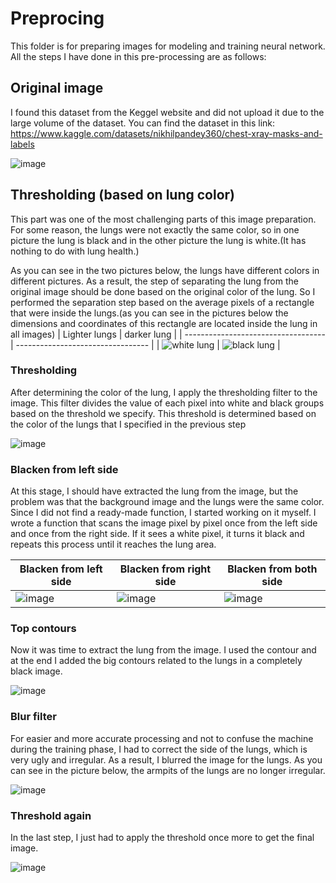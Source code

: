 # Preprocing

This folder is for preparing images for modeling and training neural network. All the steps I have done in this pre-processing are as follows:




## Original image
I found this dataset from the Keggel website and did not upload it due to the large volume of the dataset.
You can find the dataset in this link: https://www.kaggle.com/datasets/nikhilpandey360/chest-xray-masks-and-labels

![image](readme_images/Original_image.png)

## Thresholding (based on lung color)
This part was one of the most challenging parts of this image preparation.
For some reason, the lungs were not exactly the same color, so in one picture the lung is black and in the other picture the lung is white.(It has nothing to do with lung health.)

As you can see in the two pictures below, the lungs have different colors in different pictures. As a result, the step of separating the lung from the original image should be done based on the original color of the lung.
So I performed the separation step based on the average pixels of a rectangle that were inside the lungs.(as you can see in the pictures below the dimensions and coordinates of this rectangle are located inside the lung in all images)
| Lighter lungs                                   | darker lung                             |
| -----------------------------------             | ---------------------------------      |
| ![white lung](readme_images/white_rect.png)     | ![black lung](readme_images/black_rect.png) |

### Thresholding
After determining the color of the lung, I apply the thresholding filter to the image. This filter divides the value of each pixel into white and black groups based on the threshold we specify. This threshold is determined based on the color of the lungs that I specified in the previous step

![image](readme_images/threshold.png)

### Blacken from left side
At this stage, I should have extracted the lung from the image, but the problem was that the background image and the lungs were the same color.
Since I did not find a ready-made function, I started working on it myself. I wrote a function that scans the image pixel by pixel once from the left side and once from the right side. If it sees a white pixel, it turns it black and repeats this process until it reaches the lung area.

| Blacken from left side                                  | Blacken from right side                            |  Blacken from both side|
| -----------------------------------             | ---------------------------------      |---------------------------|
| ![image](readme_images/Edited_from_left.png)     | ![image](readme_images/Edited_from_right.png) | ![image](readme_images/Edited_from_both_sides.png)            |

### Top contours
Now it was time to extract the lung from the image. I used the contour and at the end I added the big contours related to the lungs in a completely black image.

![image](readme_images/top_contours.png)

### Blur filter
For easier and more accurate processing and not to confuse the machine during the training phase, I had to correct the side of the lungs, which is very ugly and irregular. As a result, I blurred the image for the lungs. As you can see in the picture below, the armpits of the lungs are no longer irregular.

![image](readme_images/blur_filter.png)

### Threshold again
In the last step, I just had to apply the threshold once more to get the final image.

![image](readme_images/threshold_again.png)